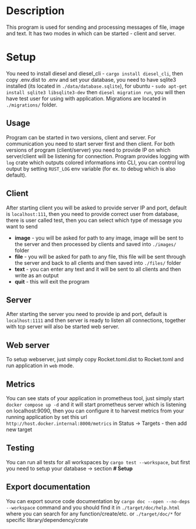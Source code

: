 # Description
This program is used for sending and processing messages of file, image and text. 
It has two modes in which can be started - client and server.

# Setup
You need to install diesel and diesel_cli - `cargo install diesel_cli`, 
then copy .env.dist to .env and set your database, 
you need to have sqlite3 installed (its located in `./data/database.sqlite`), for ubuntu - `sudo apt-get install sqlite3 libsqlite3-dev`
then `diesel migration run`, you will then have test user for using with application.
Migrations are located in `./migrations/` folder.

## Usage

Program can be started in two versions, client and server.
For communication you need to start server first and then client.
For both versions of program (client/server) you need to provide IP on which server/client will be listening for connection.
Program provides logging with `log` crate which outputs colored informations into CLI,
you can control log output by setting `RUST_LOG` env variable (for ex. to debug which is also default).

## Client
After starting client you will be asked to provide server IP and port, default is `localhost:111`,
then you need to provide correct user from database, there is user called test,
then you can select which type of message you want to send
* **image** - you will be asked for path to any image, image will be sent to the server and then processed by clients and saved into `./images/` folder
* **file** - you will be asked for path to any file, this file will be sent through the server and back to all clients and then saved into `./files/` folder
* **text** - you can enter any text and it will be sent to all clients and then write as an output
* **quit** - this will exit the program

## Server
After starting the server you need to provide ip and port, default is `localhost:1111` and then server is ready to listen all connections,
together with tcp server will also be started web server.

## Web server
To setup webserver, just simply copy Rocket.toml.dist to Rocket.toml and run application in `web` mode.

## Metrics
You can see stats of your application in prometheus tool, just simply start `docker compose up -d` and it will start prometheus server
which is listening on localhost:9090, then you can configure it to harvest metrics from your running application by 
set this url `http://host.docker.internal:8000/metrics` in Status -> Targets - then add new target

## Testing
You can run all tests for all workspaces by `cargo test --workspace`, but first you need to setup your database -> section **# Setup**

## Export documentation
You can export source code documentation by `cargo doc --open --no-deps --workspace` command and you should find it in
`./target/doc/help.html` where you can search for any function/create/etc. or `./target/doc/*` for specific library/dependency/crate